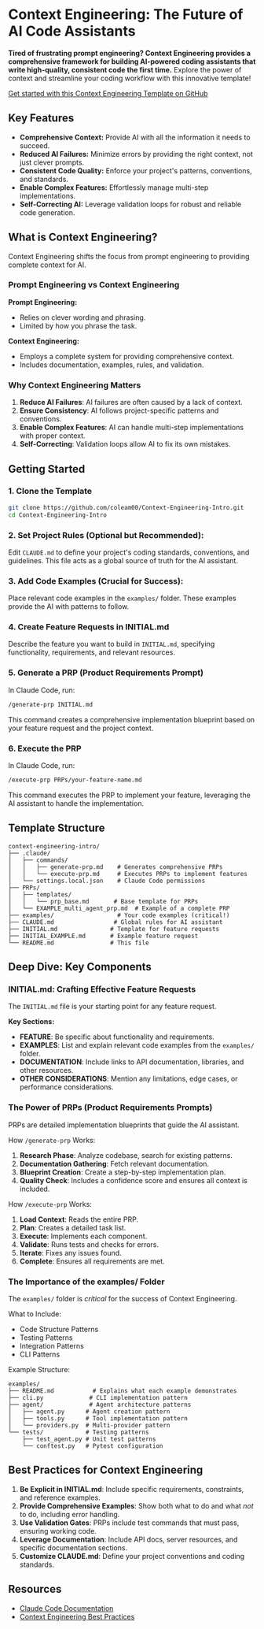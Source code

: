 # Context Engineering: The Future of AI Code Assistants

**Tired of frustrating prompt engineering? Context Engineering provides a comprehensive framework for building AI-powered coding assistants that write high-quality, consistent code the first time.** Explore the power of context and streamline your coding workflow with this innovative template! 

[Get started with this Context Engineering Template on GitHub](https://github.com/coleam00/context-engineering-intro)

## Key Features

*   **Comprehensive Context:**  Provide AI with all the information it needs to succeed.
*   **Reduced AI Failures:**  Minimize errors by providing the right context, not just clever prompts.
*   **Consistent Code Quality:** Enforce your project's patterns, conventions, and standards.
*   **Enable Complex Features:** Effortlessly manage multi-step implementations.
*   **Self-Correcting AI:** Leverage validation loops for robust and reliable code generation.

## What is Context Engineering?

Context Engineering shifts the focus from prompt engineering to providing complete context for AI.

### Prompt Engineering vs Context Engineering

**Prompt Engineering:**

*   Relies on clever wording and phrasing.
*   Limited by how you phrase the task.

**Context Engineering:**

*   Employs a complete system for providing comprehensive context.
*   Includes documentation, examples, rules, and validation.

### Why Context Engineering Matters

1.  **Reduce AI Failures**: AI failures are often caused by a lack of context.
2.  **Ensure Consistency**: AI follows project-specific patterns and conventions.
3.  **Enable Complex Features**: AI can handle multi-step implementations with proper context.
4.  **Self-Correcting**: Validation loops allow AI to fix its own mistakes.

## Getting Started

### 1. Clone the Template

```bash
git clone https://github.com/coleam00/Context-Engineering-Intro.git
cd Context-Engineering-Intro
```

### 2. Set Project Rules (Optional but Recommended):

Edit `CLAUDE.md` to define your project's coding standards, conventions, and guidelines. This file acts as a global source of truth for the AI assistant.

### 3. Add Code Examples (Crucial for Success):

Place relevant code examples in the `examples/` folder. These examples provide the AI with patterns to follow.

### 4. Create Feature Requests in INITIAL.md

Describe the feature you want to build in `INITIAL.md`, specifying functionality, requirements, and relevant resources.

### 5. Generate a PRP (Product Requirements Prompt)

In Claude Code, run:

```bash
/generate-prp INITIAL.md
```

This command creates a comprehensive implementation blueprint based on your feature request and the project context.

### 6. Execute the PRP

In Claude Code, run:

```bash
/execute-prp PRPs/your-feature-name.md
```

This command executes the PRP to implement your feature, leveraging the AI assistant to handle the implementation.

## Template Structure

```
context-engineering-intro/
├── .claude/
│   ├── commands/
│   │   ├── generate-prp.md    # Generates comprehensive PRPs
│   │   └── execute-prp.md     # Executes PRPs to implement features
│   └── settings.local.json    # Claude Code permissions
├── PRPs/
│   ├── templates/
│   │   └── prp_base.md       # Base template for PRPs
│   └── EXAMPLE_multi_agent_prp.md  # Example of a complete PRP
├── examples/                  # Your code examples (critical!)
├── CLAUDE.md                 # Global rules for AI assistant
├── INITIAL.md               # Template for feature requests
├── INITIAL_EXAMPLE.md       # Example feature request
└── README.md                # This file
```

## Deep Dive: Key Components

### INITIAL.md: Crafting Effective Feature Requests

The `INITIAL.md` file is your starting point for any feature request.

**Key Sections:**

*   **FEATURE**: Be specific about functionality and requirements.
*   **EXAMPLES**: List and explain relevant code examples from the `examples/` folder.
*   **DOCUMENTATION**: Include links to API documentation, libraries, and other resources.
*   **OTHER CONSIDERATIONS**: Mention any limitations, edge cases, or performance considerations.

### The Power of PRPs (Product Requirements Prompts)

PRPs are detailed implementation blueprints that guide the AI assistant.

How `/generate-prp` Works:

1.  **Research Phase**: Analyze codebase, search for existing patterns.
2.  **Documentation Gathering**: Fetch relevant documentation.
3.  **Blueprint Creation**: Create a step-by-step implementation plan.
4.  **Quality Check**: Includes a confidence score and ensures all context is included.

How `/execute-prp` Works:

1.  **Load Context**: Reads the entire PRP.
2.  **Plan**: Creates a detailed task list.
3.  **Execute**: Implements each component.
4.  **Validate**: Runs tests and checks for errors.
5.  **Iterate**: Fixes any issues found.
6.  **Complete**: Ensures all requirements are met.

### The Importance of the examples/ Folder

The `examples/` folder is *critical* for the success of Context Engineering.

What to Include:

*   Code Structure Patterns
*   Testing Patterns
*   Integration Patterns
*   CLI Patterns

Example Structure:

```
examples/
├── README.md           # Explains what each example demonstrates
├── cli.py             # CLI implementation pattern
├── agent/             # Agent architecture patterns
│   ├── agent.py      # Agent creation pattern
│   ├── tools.py      # Tool implementation pattern
│   └── providers.py  # Multi-provider pattern
└── tests/            # Testing patterns
    ├── test_agent.py # Unit test patterns
    └── conftest.py   # Pytest configuration
```

## Best Practices for Context Engineering

1.  **Be Explicit in INITIAL.md**: Include specific requirements, constraints, and reference examples.
2.  **Provide Comprehensive Examples**: Show both what to do and what *not* to do, including error handling.
3.  **Use Validation Gates**: PRPs include test commands that must pass, ensuring working code.
4.  **Leverage Documentation**: Include API docs, server resources, and specific documentation sections.
5.  **Customize CLAUDE.md**: Define your project conventions and coding standards.

## Resources

*   [Claude Code Documentation](https://docs.anthropic.com/en/docs/claude-code)
*   [Context Engineering Best Practices](https://www.philschmid.de/context-engineering)